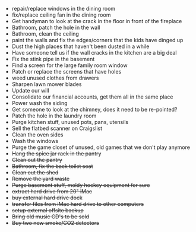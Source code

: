 * repair/replace windows in the dining room
* fix/replace ceiling fan in the dining room
* Get handyman to look at the crack in the floor in front of the fireplace
* Bathroom, patch the hole in the wall
* Bathroom, clean the ceiling 
* paint the walls and fix the edges/corners that the kids have dinged up
* Dust the high places that haven't been dusted in a while
* Have someone tell us if the wall cracks in the kitchen are a big deal
* Fix the stink pipe in the basement
* Find a screen for the large family room window
* Patch or replace the screens that have holes
* weed unused clothes from drawers
* Sharpen lawn mower blades
* Update our will
* Consolidate our financial accounts, get them all in the same place
* Power wash the siding
* Get someone to look at the chimney, does it need to be re-pointed?
* Patch the hole in the laundry room
* Purge kitchen stuff, unused pots, pans, utensils
* Sell the flatbed scanner on Craigslist
* Clean the oven sides
* Wash the windows
* Purge the game closet of unused, old games that we don't play anymore
* ~~Hang the spice jar rack in the pantry~~
* ~~Clean out the pantry~~
* ~~Bathroom, fix the back toilet seat~~
* ~~Clean out the shed~~
* ~~Remove the yard waste~~
* ~~Purge basement stuff, moldy hockey equipment for sure~~
* ~~extract hard drive from 20" iMac~~
* ~~buy external hard drive dock~~
* ~~transfer files from iMac hard drive to other computers~~
* ~~setup external offsite backup~~
* ~~Bring old music CD's to be sold~~
* ~~Buy two new smoke/CO2 detectors~~

